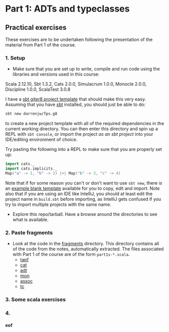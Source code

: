 # Part 1: ADTs and typeclasses

## Practical exercises

These exercises are to be undertaken following the presentation of the material from Part 1 of the course.

### 1. Setup

* Make sure that you are set up to write, compile and run code using the libraries and versions used in this course:

Scala 2.12.10, Sbt 1.3.2, Cats 2.0.0, Simulacrum 1.0.0, Monocle 2.0.0, Discipline 1.0.0, ScalaTest 3.0.8

I have a [sbt giter8 project template](https://github.com/darrenjw/fps.g8) that should make this very easy. Assuming that you have [sbt]() installed, you should just be able to do:
```bash
sbt new darrenjw/fps.g8
```
to create a new project template with all of the required dependencies in the current working directory. You can then enter this directory and spin up a REPL with `sbt console`, or import the project *as an sbt project* into your IDE/editing environment of choice.

Try pasting the following into a REPL to make sure that you are properly set up:
```scala
import cats._
import cats.implicits._
Map("a" -> 1, "b" -> 2) |+| Map("b" -> 3, "c" -> 4)
```

Note that if for some reason you can't or don't want to use `sbt new`, there is an [example blank template](../app-template) available for you to copy, edit and import. Note also that if you are using an IDE like IntelliJ, you should at least edit the project name in `build.sbt` before importing, as IntelliJ gets confused if you try to import multiple projects with the same name.

* Explore this repo/tarball. Have a browse around the directories to see what is available. 

### 2. Paste fragments

* Look at the code in the [fragments](../fragments/) directory. This directory contains all of the code from the notes, automatically extracted. The files associated with Part 1 of the course are of the form `part1s-*.scala`.
    * [tapf](../fragments/part1s-tapf.scala)
    * [cat](../fragments/part1s-cat.scala)
    * [adt](../fragments/part1s-adt.scala)
    * [mon](../fragments/part1s-mon.scala)
    * [assoc](../fragments/part1s-assoc.scala)
    * [tc](../fragments/part1s-tc.scala)

### 3. Some scala exercises


### 4. 



#### eof

